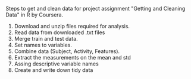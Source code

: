 Steps to get and clean data for project assignment "Getting and Cleaning Data" in R by Coursera.

1. Download and unzip files required for analysis.
2. Read data from downloaded .txt files
3. Merge train and test data.
4. Set names to variables.
5. Combine data (Subject, Activity, Features).
6. Extract the measurements on the mean and std
7. Assing descriptive variable names
8. Create and write down tidy data
